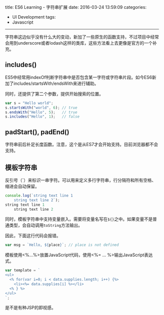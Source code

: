 title: ES6 Learning - 字符串扩展
date: 2016-03-24 13:59:09
categories:
- UI Development
tags:
- Javascript
---

字符串这边似乎没有什么大的变动，新加了一些原生的函数支持，不过项目中经常会用到underscore或者lodash这样的类库，这些方法看上去更像是官方的一个补充。

## includes()

ES5中经常用indexOf判断字符串中是否包含某一字符或字符串片段。如今ES6新加了includes/startsWith/endsWith来进行辅助。

同时，还提供了第二个参数，提供开始搜索的位置。

```javascript
var s = "Hello world";
s.startsWith("world", 6); // true
s.endsWith("Hello", 5);   // true
s.includes("Hello", 1);   // false
```

## padStart(), padEnd()

字符串前后补足长度函数。注意，这个是从ES7才会开始支持。目前浏览器都不会支持。

## 模板字符串

反引号（`）来标识一串字符。可以用来定义多行字符串，行分隔符和所有空格、缩进会自动保留。

```javascript
console.log(`string text line 1
    string text line 2`);
string text line 1
    string text line 2
```

同时，模板字符串中支持变量嵌入。需要将变量名写在`${}`之中。如果变量不是普通类型，会自动调用`toString`方法输出。

因此，下面这行代码会报错。

```javascript
var msg = `Hello, ${place}`; // place is not defined
```

模板使用<%...%>放置JavaScript代码，使用<%= ... %>输出JavaScript表达式。

```javascript
var template = `
<ul>
  <% for(var i=0; i < data.supplies.length; i++) {%>
    <li><%= data.supplies[i] %></li>
  <% } %>
</ul>
`;
```

是不是有种JSP的即视感。